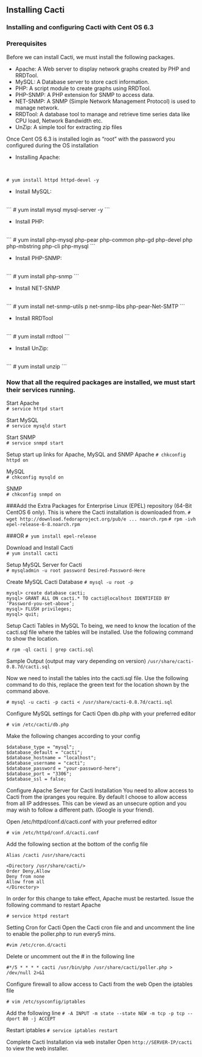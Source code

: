 ## Installing Cacti


### Installing and configuring Cacti with Cent OS 6.3

### Prerequisites
Before we can install Cacti, we must install the following packages.

- Apache: A Web server to display network graphs created by PHP and RRDTool.
- MySQL: A Database server to store cacti information.
- PHP: A script module to create graphs using RRDTool.
- PHP-SNMP: A PHP extension for SNMP to access data.
- NET-SNMP: A SNMP (Simple Network Management Protocol) is used to manage network.
- RRDTool: A database tool to manage and retrieve time series data like CPU load, Network Bandwidth etc.
- UnZip: A simple tool for extracting zip files


Once Cent OS 6.3 is installed login as “root” with the password you configured during the OS installation

- Installing Apache:
<br>

```
# yum install httpd httpd-devel -y
```

- Install MySQL:
<br>
```
# yum install mysql mysql-server -y
```

- Install PHP:
<br>
```
# yum install php-mysql php-pear php-common php-gd php-devel php php-mbstring php-cli php-mysql
```

- Install PHP-SNMP:
<br>
```
# yum install php-snmp
```

- Install NET-SNMP
<br>
```
# yum install net-snmp-utils p net-snmp-libs php-pear-Net-SMTP
```

- Install RRDTool
<br>
```
# yum install rrdtool
```

- Install UnZip:
<br>
```
# yum install unzip
```


### Now that all the required packages are installed, we must start their services running.

Start Apache
<br>
```# service httpd start```

Start MySQL
<br>
```# service mysqld start```

Start SNMP
<br>
```# service snmpd start```

Setup start up links for Apache, MySQL and SNMP
Apache
```# chkconfig httpd on```

MySQL
<br>
```# chkconfig mysqld on```

SNMP
<br>
```# chkconfig snmpd on```


###Add the Extra Packages for Enterprise Linux (EPEL) repository (64-Bit CentOS 6 only). This is where the Cacti installation is downloaded from.
```# wget http://download.fedoraproject.org/pub/e ... noarch.rpm```
```# rpm -ivh epel-release-6-8.noarch.rpm```

###OR
```# yum install epel-release```


Download and Install Cacti
<br>
```# yum install cacti```


Setup MySQL Server for Cacti
<br>
```# mysqladmin -u root password Desired-Password-Here```


Create MySQL Cacti Database
```# mysql -u root -p```

```
mysql> create database cacti;
mysql> GRANT ALL ON cacti.* TO cacti@localhost IDENTIFIED BY ‘Password-you-set-above’;
mysql> FLUSH privileges;
mysql> quit;
```


Setup Cacti Tables in MySQL
To being, we need to know the location of the cacti.sql file where the tables will be installed. Use the following command to show the location.

```# rpm -ql cacti | grep cacti.sql```

Sample Output (output may vary depending on version)
```/usr/share/cacti-0.8.7d/cacti.sql```


Now we need to install the tables into the cacti.sql file. Use the following command to do this, replace the green text for the location shown by the command above.

```# mysql -u cacti -p cacti < /usr/share/cacti-0.8.7d/cacti.sql```


Configure MySQL settings for Cacti
Open db.php with your preferred editor

```# vim /etc/cacti/db.php```

Make the following changes according to your config

```/* make sure these values reflect your actual database/host/user/password */
$database_type = "mysql";
$database_default = "cacti";
$database_hostname = "localhost";
$database_username = "cacti";
$database_password = "your-password-here";
$database_port = "3306";
$database_ssl = false;
```

Configure Apache Server for Cacti Installation
You need to allow access to Cacti from the ipranges you require. By default I choose to allow access from all IP addresses. This can be viewd as an unsecure option and you may wish to follow a different path. (Google is your friend).

Open /etc/httpd/conf.d/cacti.conf with your preferred editor

```# vim /etc/httpd/conf.d/cacti.conf```

Add the following section at the bottom of the config file

```
Alias /cacti /usr/share/cacti

<Directory /usr/share/cacti/>
Order Deny,Allow
Deny from none
Allow from all
</Directory>
```

In order for this change to take effect, Apache must be restarted. Issue the following command to restart Apache

```# service httpd restart```

Setting Cron for Cacti
Open the Cacti cron file and and uncomment the line to enable the poller.php to run every5 mins.

```#vim /etc/cron.d/cacti```

Delete or uncomment out the # in the following line

```#*/5 * * * * cacti /usr/bin/php /usr/share/cacti/poller.php > /dev/null 2>&1```

Configure firewall to allow access to Cacti from the web
Open the iptables file

```# vim /etc/sysconfig/iptables```

Add the following line 
```# -A INPUT -m state --state NEW -m tcp -p tcp --dport 80 -j ACCEPT```

Restart iptables
```# service iptables restart```


Complete Cacti Installation via web installer
Open ```http://SERVER-IP/cacti``` to view the web installer.

